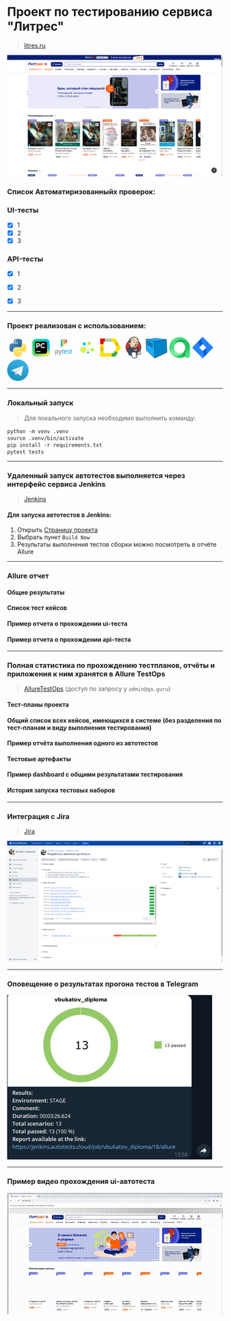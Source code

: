 <h1> Проект по тестированию сервиса "Литрес"</h1>

> <a target="_blank" href="https://www.litres.ru">litres.ru</a>

![This is an image](design/image/litres_page.png)

<h3> Список Автоматиризованныйх проверок:</h3>

### UI-тесты
- [x] 1
- [x] 2
- [x] 3

### API-тесты
- [x] 1
- [x] 2
- [x] 3


----
### Проект реализован с использованием:
<img src="design/icons/python-original.svg" width="50"> <img src="design/icons/intellij_pycharm.png" width="50"> <img src="design/icons/pytest.png" width="50"> <img src="design/icons/selene.png" width="50"> <img src="design/icons/allure_report.png" width="50"> <img src="design/icons/jenkins.png" width="50"> <img src="design/icons/selenoid.png" width="50"> <img src="design/icons/allure_testops.png" width="50"> <img src="design/icons/jira.png" width="50"> <img src="design/icons/tg.png" width="50"> 

----
### Локальный запуск
> Для локального запуска необходимо выполнить команду:
```
python -m venv .venv
source .venv/bin/activate
pip install -r requirements.txt
pytest tests
```

----
### Удаленный запуск автотестов выполняется через интерфейс сервиса Jenkins
> <a target="_blank" href="https://jenkins.autotests.cloud/job/vbukatov_diploma/">Jenkins</a>



#### Для запуска автотестов в Jenkins:

1. Открыть <a target="_blank" href="https://jenkins.autotests.cloud/job/vbukatov_diploma/">Страницу проекта</a>
2. Выбрать пункт `Build Now`
3. Результаты выполнения тестов сборки можно посмотреть в отчёте Allure

----
### Allure отчет


#### Общие результаты


#### Список тест кейсов


#### Пример отчета о прохождении ui-теста


#### Пример отчета о прохождении api-теста



----
### Полная статистика по прохождению тестпланов, отчёты и приложения к ним хранятся в Allure TestOps
> <a target="_blank" href="https://allure.autotests.cloud/project/4235/dashboards">AllureTestOps</a> (доступ по запросу у `admin@qa.guru`)

#### Тест-планы проекта


#### Общий список всех кейсов, имеющихся в системе (без разделения по тест-планам и виду выполнения тестирования)



#### Пример отчёта выполнения одного из автотестов



#### Тестовые артефакты



#### Пример dashboard с общими результатами тестирования



#### История запуска тестовых наборов



----
### Интеграция с Jira
> <a target="_blank" href="https://jira.autotests.cloud/browse/HOMEWORK-1230">Jira</a>

![This is an image](design/image/jira.png)

----
### Оповещение о результатах прогона тестов в Telegram

![This is an image](design/image/tg_notification.png)

----
### Пример видео прохождения ui-автотеста

![autotest_gif](design/image/autotest.gif)